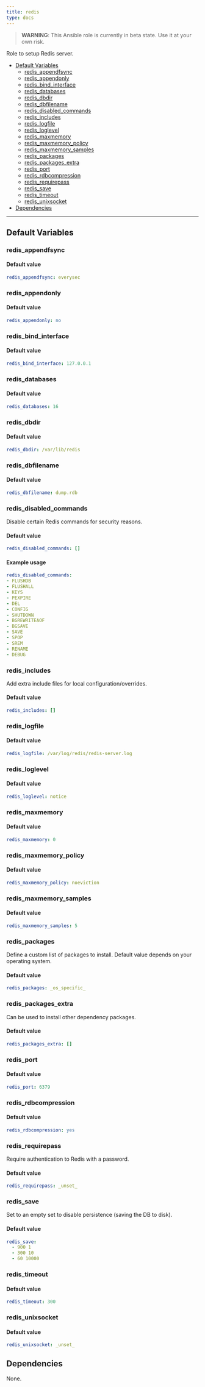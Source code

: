 ```yaml
---
title: redis
type: docs
---
```


> **WARNING**: This Ansible role is currently in beta state. Use it at your own risk. 

Role to setup Redis server.

* [Default Variables](#default-variables)
  * [redis_appendfsync](#redis-appendfsync)
  * [redis_appendonly](#redis-appendonly)
  * [redis_bind_interface](#redis-bind-interface)
  * [redis_databases](#redis-databases)
  * [redis_dbdir](#redis-dbdir)
  * [redis_dbfilename](#redis-dbfilename)
  * [redis_disabled_commands](#redis-disabled-commands)
  * [redis_includes](#redis-includes)
  * [redis_logfile](#redis-logfile)
  * [redis_loglevel](#redis-loglevel)
  * [redis_maxmemory](#redis-maxmemory)
  * [redis_maxmemory_policy](#redis-maxmemory-policy)
  * [redis_maxmemory_samples](#redis-maxmemory-samples)
  * [redis_packages](#redis-packages)
  * [redis_packages_extra](#redis-packages-extra)
  * [redis_port](#redis-port)
  * [redis_rdbcompression](#redis-rdbcompression)
  * [redis_requirepass](#redis-requirepass)
  * [redis_save](#redis-save)
  * [redis_timeout](#redis-timeout)
  * [redis_unixsocket](#redis-unixsocket)
* [Dependencies](#dependencies)

---

## Default Variables

### redis_appendfsync

#### Default value

```YAML
redis_appendfsync: everysec
```

### redis_appendonly

#### Default value

```YAML
redis_appendonly: no
```

### redis_bind_interface

#### Default value

```YAML
redis_bind_interface: 127.0.0.1
```

### redis_databases

#### Default value

```YAML
redis_databases: 16
```

### redis_dbdir

#### Default value

```YAML
redis_dbdir: /var/lib/redis
```

### redis_dbfilename

#### Default value

```YAML
redis_dbfilename: dump.rdb
```

### redis_disabled_commands

Disable certain Redis commands for security reasons.

#### Default value

```YAML
redis_disabled_commands: []
```

#### Example usage

```YAML
redis_disabled_commands:
- FLUSHDB
- FLUSHALL
- KEYS
- PEXPIRE
- DEL
- CONFIG
- SHUTDOWN
- BGREWRITEAOF
- BGSAVE
- SAVE
- SPOP
- SREM
- RENAME
- DEBUG
```

### redis_includes

Add extra include files for local configuration/overrides.

#### Default value

```YAML
redis_includes: []
```

### redis_logfile

#### Default value

```YAML
redis_logfile: /var/log/redis/redis-server.log
```

### redis_loglevel

#### Default value

```YAML
redis_loglevel: notice
```

### redis_maxmemory

#### Default value

```YAML
redis_maxmemory: 0
```

### redis_maxmemory_policy

#### Default value

```YAML
redis_maxmemory_policy: noeviction
```

### redis_maxmemory_samples

#### Default value

```YAML
redis_maxmemory_samples: 5
```

### redis_packages

Define a custom list of packages to install. Default value depends on your operating system.

#### Default value

```YAML
redis_packages: _os_specific_
```

### redis_packages_extra

Can be used to install other dependency packages.

#### Default value

```YAML
redis_packages_extra: []
```

### redis_port

#### Default value

```YAML
redis_port: 6379
```

### redis_rdbcompression

#### Default value

```YAML
redis_rdbcompression: yes
```

### redis_requirepass

Require authentication to Redis with a password.

#### Default value

```YAML
redis_requirepass: _unset_
```

### redis_save

Set to an empty set to disable persistence (saving the DB to disk).

#### Default value

```YAML
redis_save:
  - 900 1
  - 300 10
  - 60 10000
```

### redis_timeout

#### Default value

```YAML
redis_timeout: 300
```

### redis_unixsocket

#### Default value

```YAML
redis_unixsocket: _unset_
```

## Dependencies

None.
